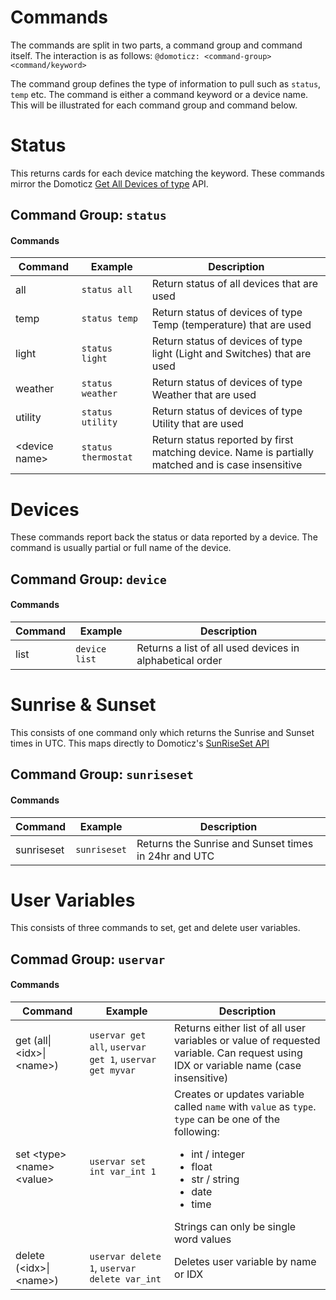 # Commands

The commands are split in two parts, a command group and command itself. The interaction is as follows:
`@domoticz: <command-group> <command/keyword>`

The command group defines the type of information to pull such as `status`, `temp` etc. The command is either a command keyword or a device name. 
This will be illustrated for each command group and command below.

# Status

This returns cards for each device matching the keyword. These commands mirror the Domoticz [Get All Devices of type](https://www.domoticz.com/wiki/Domoticz_API/JSON_URL%27s#Get_all_devices_of_a_certain_type) API.

## Command Group: `status`

#### Commands

| Command | Example | Description |
|---------|---------|-------------|
| all | `status all` | Return status of all devices that are used |
| temp | `status temp` |  Return status of devices of type Temp (temperature) that are used |
| light| `status light` |  Return status of devices of type light (Light and Switches) that are used |
| weather | `status weather` |  Return status of devices of type Weather that are used |
| utility | `status utility` |  Return status of devices of type Utility that are used |
| \<device name\> | `status thermostat` |  Return status reported by first matching device. Name is partially matched and is case insensitive |

# Devices

These commands report back the status or data reported by a device. The command is usually partial or full name of the device.

## Command Group: `device`

#### Commands

| Command | Example | Description |
|---------|---------|-------------|
| list | `device list` | Returns a list of all used devices in alphabetical order |

# Sunrise & Sunset

This consists of one command only which returns the Sunrise and Sunset times in UTC. This maps directly to Domoticz's [SunRiseSet API](https://www.domoticz.com/wiki/Domoticz_API/JSON_URL%27s#Get_sunrise_and_sunset_times)

## Command Group: `sunriseset`

#### Commands

| Command | Example | Description |
|---------|---------|-------------|
| sunriseset | `sunriseset` | Returns the Sunrise and Sunset times in 24hr and UTC |

# User Variables

This consists of three commands to set, get and delete user variables. 

## Commad Group: `uservar`

#### Commands

| Command | Example | Description |
|---------|---------|-------------|
| get (all\|\<idx\>\|\<name\>) | `uservar get all`, `uservar get 1`, `uservar get myvar` | Returns either list of all user variables or value of requested variable. Can request using IDX or variable name (case insensitive) |
| set \<type\> \<name\> \<value\> | `uservar set int var_int 1` | Creates or updates variable called `name` with `value` as `type`. `type` can be one of the following:<ul><li>int / integer</li><li>float</li><li>str / string</li><li>date</li><li>time</li> </ul> Strings can only be single word values |
| delete (\<idx\>\|\<name\>) | `uservar delete 1`, `uservar delete var_int` | Deletes user variable by name or IDX |
